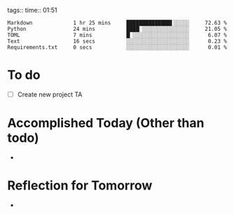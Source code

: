 tags:: 
time:: 01:51

```wakatime
Markdown             1 hr 25 mins     ██████████████▌░░░░░     72.63 %
Python               24 mins          ████▏░░░░░░░░░░░░░░░     21.05 %
TOML                 7 mins           █▏░░░░░░░░░░░░░░░░░░      6.07 %
Text                 16 secs          ░░░░░░░░░░░░░░░░░░░░      0.23 %
Requirements.txt     0 secs           ░░░░░░░░░░░░░░░░░░░░      0.01 %
```


# To do
- [ ] Create new project TA

# Accomplished Today (Other than todo)
- 

# Reflection for Tomorrow
- 